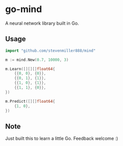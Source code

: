 # go-mind

A neural network library built in Go.

## Usage

```go
import "github.com/stevenmiller888/mind"

m := mind.New(0.7, 10000, 3)

m.Learn([][][]float64{
	{{0, 0}, {0}},
	{{0, 1}, {1}},
	{{1, 0}, {1}},
	{{1, 1}, {0}},
})

m.Predict([][]float64{
	{1, 0},
})
```

## Note

Just built this to learn a little Go. Feedback welcome :)